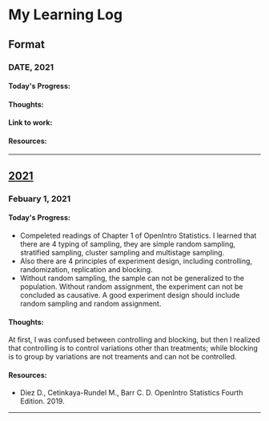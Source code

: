 # My Learning Log
## Format
### DATE, 2021
#### Today's Progress:

#### Thoughts:

#### Link to work:

#### Resources:
---
## [2021](#2021)
### Febuary 1, 2021

#### Today's Progress:
- Compeleted readings of Chapter 1 of OpenIntro Statistics. I learned that there are 4 typing of sampling, they are simple random sampling, stratified sampling, cluster sampling and multistage sampling.
- Also there are 4 principles of experiment design, including controlling, randomization, replication and blocking.
- Without random sampling, the sample can not be generalized to the population. Without random assignment, the experiment can not be concluded as causative. A good experiment design should include random sampling and random assignment.
#### Thoughts:
At first, I was confused between controlling and blocking, but then I realized that controlling is to control variations other than treatments; while blocking is to group by variations are not treaments and can not be controlled.

#### Resources:
- Diez D., Cetinkaya-Rundel M., Barr C. D. OpenIntro Statistics Fourth Edition. 2019. 
---